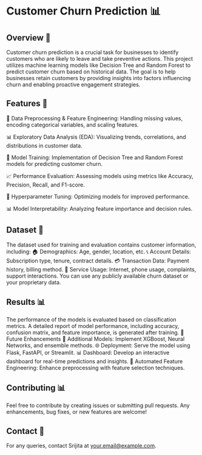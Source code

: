 # Customer Churn Prediction 📊 

## Overview 📌
Customer churn prediction is a crucial task for businesses to identify customers who are likely to leave and take preventive actions. This project utilizes machine learning models like Decision Tree and Random Forest to predict customer churn based on historical data. The goal is to help businesses retain customers by providing insights into factors influencing churn and enabling proactive engagement strategies.

## Features 🚀
📌 Data Preprocessing & Feature Engineering: Handling missing values, encoding categorical variables, and scaling features.

📊 Exploratory Data Analysis (EDA): Visualizing trends, correlations, and distributions in customer data.

🤖 Model Training: Implementation of Decision Tree and Random Forest models for predicting customer churn.

📈 Performance Evaluation: Assessing models using metrics like Accuracy, Precision, Recall, and F1-score.

🔧 Hyperparameter Tuning: Optimizing models for improved performance.

📊 Model Interpretability: Analyzing feature importance and decision rules.


## Dataset 📂
The dataset used for training and evaluation contains customer information, including:
🏠 Demographics: Age, gender, location, etc.
📞 Account Details: Subscription type, tenure, contract details.
💳 Transaction Data: Payment history, billing method.
📡 Service Usage: Internet, phone usage, complaints, support interactions.
You can use any publicly available churn dataset or your proprietary data.


## Results 📊
The performance of the models is evaluated based on classification metrics. A detailed report of model performance, including accuracy, confusion matrix, and feature importance, is generated after training.
🔮 Future Enhancements
🚀 Additional Models: Implement XGBoost, Neural Networks, and ensemble methods.
🌐 Deployment: Serve the model using Flask, FastAPI, or Streamlit.
📊 Dashboard: Develop an interactive dashboard for real-time predictions and insights.
📡 Automated Feature Engineering: Enhance preprocessing with feature selection techniques.


## Contributing 📊
Feel free to contribute by creating issues or submitting pull requests. Any enhancements, bug fixes, or new features are welcome!

## Contact 📧
For any queries, contact Srijita at your.email@example.com.

